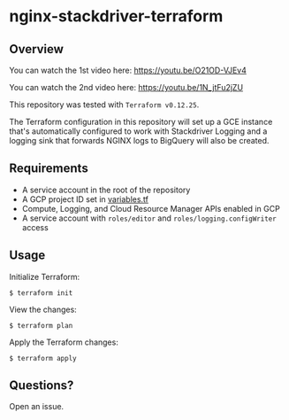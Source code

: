 # nginx-stackdriver-terraform

## Overview

You can watch the 1st video here: https://youtu.be/O21OD-VJEv4

You can watch the 2nd video here: https://youtu.be/1N_jtFu2jZU

This repository was tested with `Terraform v0.12.25`.

The Terraform configuration in this repository will set up a GCE instance that's automatically configured to work with Stackdriver Logging and a logging sink that forwards NGINX logs to BigQuery will also be created.

## Requirements

* A service account in the root of the repository
* A GCP project ID set in [variables.tf](./variables.tf#L2)
* Compute, Logging, and Cloud Resource Manager APIs enabled in GCP
* A service account with `roles/editor` and `roles/logging.configWriter` access

## Usage

Initialize Terraform:

```
$ terraform init
```

View the changes:

```
$ terraform plan
```

Apply the Terraform changes:

```
$ terraform apply
```

## Questions?

Open an issue.
